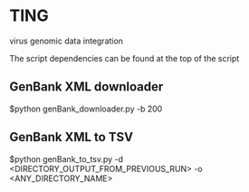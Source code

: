 # TING
virus genomic data integration

The script dependencies can be found at the top of the script

## GenBank XML downloader
$python genBank_downloader.py -b 200


## GenBank XML to TSV
$python genBank_to_tsv.py -d <DIRECTORY_OUTPUT_FROM_PREVIOUS_RUN> -o <ANY_DIRECTORY_NAME>


